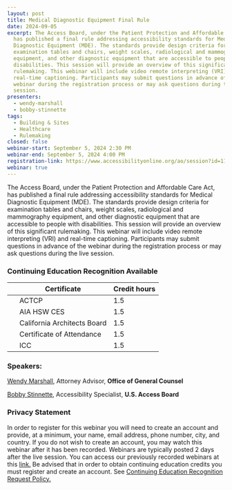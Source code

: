 ```yaml
---
layout: post
title: Medical Diagnostic Equipment Final Rule
date: 2024-09-05
excerpt: The Access Board, under the Patient Protection and Affordable Care Act,
  has published a final rule addressing accessibility standards for Medical
  Diagnostic Equipment (MDE). The standards provide design criteria for
  examination tables and chairs, weight scales, radiological and mammography
  equipment, and other diagnostic equipment that are accessible to people with
  disabilities. This session will provide an overview of this significant
  rulemaking. This webinar will include video remote interpreting (VRI) and
  real-time captioning. Participants may submit questions in advance of the
  webinar during the registration process or may ask questions during the live
  session.
presenters:
  - wendy-marshall
  - bobby-stinnette
tags:
  - Building & Sites
  - Healthcare
  - Rulemaking
closed: false
webinar-start: September 5, 2024 2:30 PM
webinar-end: September 5, 2024 4:00 PM
registration-link: https://www.accessibilityonline.org/ao/session?id=111133
webinar: true
---
```

The Access Board, under the Patient Protection and Affordable Care Act, has published a final rule addressing accessibility standards for Medical Diagnostic Equipment (MDE). The standards provide design criteria for examination tables and chairs, weight scales, radiological and mammography equipment, and other diagnostic equipment that are accessible to people with disabilities. This session will provide an overview of this significant rulemaking. This webinar will include video remote interpreting (VRI) and real-time captioning. Participants may submit questions in advance of the webinar during the registration process or may ask questions during the live session.

### Continuing Education Recognition Available

|     | **Certificate**             | **Credit hours** |
| --- | --------------------------- | ---------------- |
|     | ACTCP                       | 1.5              |
|     | AIA HSW CES                 | 1.5              |
|     | California Architects Board | 1.5              |
|     | Certificate of Attendance   | 1.5              |
|     | ICC                         | 1.5              |

### Speakers:

[Wendy Marshall](https://www.accessibilityonline.org/speakers/speaker.aspx?id=11075&ret=Medical%20Diagnostic%20Equipment%20Final%20Rule), Attorney Advisor, **Office of General Counsel**

[Bobby Stinnette](https://www.accessibilityonline.org/speakers/speaker.aspx?id=10811&ret=Medical%20Diagnostic%20Equipment%20Final%20Rule), Accessibility Specialist, **U.S. Access Board**

### Privacy Statement

In order to register for this webinar you will need to create an account and provide, at a minimum, your name, email address, phone number, city, and country. If you do not wish to create an account, you may watch this webinar after it has been recorded. Webinars are typically posted 2 days after the live session. You can access our previously recorded webinars at this [link.](https://www.accessibilityonline.org/archives/) Be advised that in order to obtain continuing education credits you must register and create an account. See [Continuing Education Recognition Request Policy.](https://www.accessibilityonline.org/continuing-education/CEUDetails.aspx)